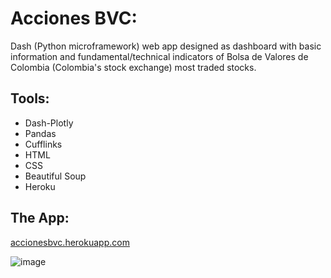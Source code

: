 # Acciones BVC:
Dash (Python microframework) web app designed as dashboard with basic information and fundamental/technical indicators of Bolsa de Valores de Colombia (Colombia's stock exchange) most traded stocks.

## Tools:
* Dash-Plotly
* Pandas
* Cufflinks
* HTML
* CSS
* Beautiful Soup
* Heroku

## The App:
[accionesbvc.herokuapp.com](https://accionesbvc.herokuapp.com/)

![image](https://github.com/FabianTriana/Valkiria2-Analisis-Acciones-BVC/blob/main/Screenshots/Screenshot_1.png)
